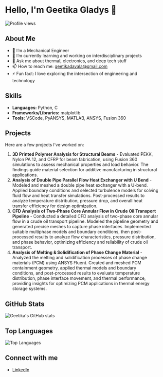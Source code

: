 # Hello, I'm Geetika Gladys 👋

![Profile views](https://gpvc.arturio.dev/Geetika149)

## About Me
- 🔧 I’m a Mechanical Engineer
- 🌱 I’m currently learning and working on interdisciplinary projects
- 💬 Ask me about thermal, electronics, and deep tech stuff
- 📫 How to reach me: geetikadavala@gmail.com
- ⚡ Fun fact: I love exploring the intersection of engineering and technology

## Skills
- **Languages:** Python, C
- **Frameworks/Libraries:** matplotlib
- **Tools:** VSCode, PyANSYS, MATLAB, ANSYS, Fusion 360

## Projects
Here are a few projects I've worked on:

1. **3D Printed Polymer Analysis for Structural Beams** - Evaluated PEKK, Nylon PA 12, and CFRP for beam fabrication, using Fusion 360 simulations to assess mechanical properties and load behavior. The findings guide material selection for additive manufacturing in structural applications.
2. **Analysis of Double Pipe Parallel Flow Heat Exchanger with U Bend** - Modeled and meshed a double pipe heat exchanger with a U-bend. Applied boundary conditions and selected turbulence models for solving fluid flow and heat transfer simulations. Post-processed results to analyze temperature distribution, pressure drop, and overall heat transfer efficiency for design optimization.
3. **CFD Analysis of Two-Phase Core Annular Flow in Crude Oil Transport Pipeline** - Conducted a detailed CFD analysis of two-phase core annular flow in a crude oil transport pipeline. Modeled the pipeline geometry and generated precise meshes to capture phase interfaces. Implemented suitable multiphase models and boundary conditions, then post-processed results to analyze flow characteristics, pressure distribution, and phase behavior, optimizing efficiency and reliability of crude oil transport.
4. **Analysis of Melting & Solidification of Phase Change Material** - Analyzed the melting and solidification processes of phase change materials (PCM) using ANSYS Fluent. Created and meshed PCM containment geometry, applied thermal models and boundary conditions, and post-processed results to evaluate temperature distribution, phase interface movement, and thermal performance, providing insights for optimizing PCM applications in thermal energy storage systems.

## GitHub Stats
![Geetika's GitHub stats](https://github-readme-stats.vercel.app/api?username=Geetika149&show_icons=true&theme=radical)

## Top Languages
![Top Languages](https://github-readme-stats.vercel.app/api/top-langs/?username=Geetika149&layout=compact&theme=radical)

## Connect with me
- [LinkedIn](https://www.linkedin.com/in/geetika-gladys-60b33825b)
